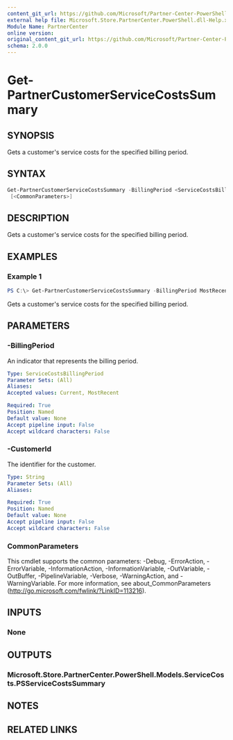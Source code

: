 ```yaml
---
content_git_url: https://github.com/Microsoft/Partner-Center-PowerShell/blob/master/docs/help/Get-PartnerCustomerServiceCostsSummary.md
external help file: Microsoft.Store.PartnerCenter.PowerShell.dll-Help.xml
Module Name: PartnerCenter
online version:
original_content_git_url: https://github.com/Microsoft/Partner-Center-PowerShell/blob/master/docs/help/Get-PartnerCustomerServiceCostsSummary.md
schema: 2.0.0
---
```


# Get-PartnerCustomerServiceCostsSummary

## SYNOPSIS
Gets a customer's service costs for the specified billing period.

## SYNTAX

```powershell
Get-PartnerCustomerServiceCostsSummary -BillingPeriod <ServiceCostsBillingPeriod> -CustomerId <String>
 [<CommonParameters>]
```

## DESCRIPTION
Gets a customer's service costs for the specified billing period.

## EXAMPLES

### Example 1
```powershell
PS C:\> Get-PartnerCustomerServiceCostsSummary -BillingPeriod MostRecent -CustomerId '46a62ece-10ad-42e5-b3f1-b2ed53e6fc08'
```

Gets a customer's service costs for the specified billing period.

## PARAMETERS

### -BillingPeriod
An indicator that represents the billing period.

```yaml
Type: ServiceCostsBillingPeriod
Parameter Sets: (All)
Aliases:
Accepted values: Current, MostRecent

Required: True
Position: Named
Default value: None
Accept pipeline input: False
Accept wildcard characters: False
```

### -CustomerId
The identifier for the customer.

```yaml
Type: String
Parameter Sets: (All)
Aliases:

Required: True
Position: Named
Default value: None
Accept pipeline input: False
Accept wildcard characters: False
```

### CommonParameters
This cmdlet supports the common parameters: -Debug, -ErrorAction, -ErrorVariable, -InformationAction, -InformationVariable, -OutVariable, -OutBuffer, -PipelineVariable, -Verbose, -WarningAction, and -WarningVariable. For more information, see about_CommonParameters (http://go.microsoft.com/fwlink/?LinkID=113216).

## INPUTS

### None

## OUTPUTS

### Microsoft.Store.PartnerCenter.PowerShell.Models.ServiceCosts.PSServiceCostsSummary

## NOTES

## RELATED LINKS
